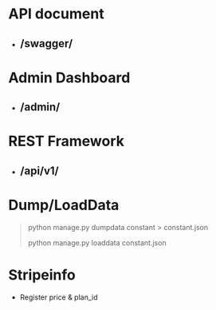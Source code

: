 # API document
* ## /swagger/ 

# Admin Dashboard
* ## /admin/

# REST Framework
* ## /api/v1/

# Dump/LoadData
> python manage.py dumpdata constant > constant.json
> 
> python manage.py loaddata constant.json

# Stripeinfo 
* Register price & plan_id
